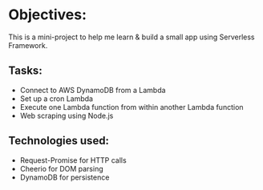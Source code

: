 # Objectives:
This is a mini-project to help me learn & build a small app using Serverless Framework.

## Tasks:
* Connect to AWS DynamoDB from a Lambda
* Set up a cron Lambda
* Execute one Lambda function from within another Lambda function
* Web scraping using Node.js

## Technologies used:
* Request-Promise for HTTP calls
* Cheerio for DOM parsing
* DynamoDB for persistence